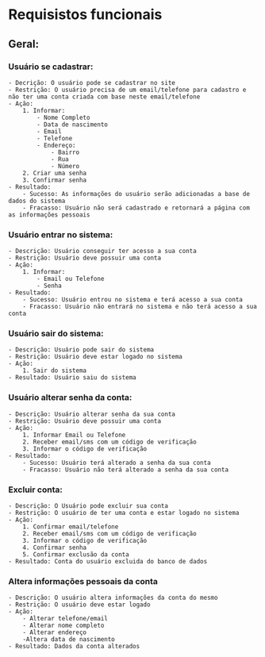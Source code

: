 # Requisistos funcionais


## Geral:
### Usuário se cadastrar:
    - Decrição: O usuário pode se cadastrar no site
    - Restrição: O usuário precisa de um email/telefone para cadastro e não ter uma conta criada com base neste email/telefone
    - Ação: 
        1. Informar:
            - Nome Completo
            - Data de nascimento
            - Email
            - Telefone
            - Endereço:
                - Bairro
                - Rua
                - Número
        2. Criar uma senha
        3. Confirmar senha
    - Resultado: 
        - Sucesso: As informações do usuário serão adicionadas a base de dados do sistema
        - Fracasso: Usuário não será cadastrado e retornará a página com as informações pessoais
### Usuário entrar no sistema:
    - Descrição: Usuário conseguir ter acesso a sua conta
    - Restrição: Usuário deve possuir uma conta
    - Ação: 
        1. Informar:
            - Email ou Telefone
            - Senha
    - Resultado:
        - Sucesso: Usuário entrou no sistema e terá acesso a sua conta
        - Fracasso: Usuário não entrará no sistema e não terá acesso a sua conta
### Usuário sair do sistema:
    - Descrição: Usuário pode sair do sistema
    - Restrição: Usuário deve estar logado no sistema
    - Ação: 
        1. Sair do sistema
    - Resultado: Usuário saiu do sistema
### Usuário alterar senha da conta:
    - Descrição: Usuário alterar senha da sua conta
    - Restrição: Usuário deve possuir uma conta
    - Ação: 
        1. Informar Email ou Telefone
        2. Receber email/sms com um código de verificação
        3. Informar o código de verificação
    - Resultado:
        - Sucesso: Usuário terá alterado a senha da sua conta
        - Fracasso: Usuário não terá alterado a senha da sua conta
### Excluir conta:
    - Descrição: O Usuário pode excluir sua conta
    - Restrição: O usuário de ter uma conta e estar logado no sistema
    - Ação: 
        1. Confirmar email/telefone
        2. Receber email/sms com um código de verificação
        3. Informar o código de verificação
        4. Confirmar senha
        5. Confirmar exclusão da conta
    - Resultado: Conta do usuário excluida do banco de dados
### Altera informações pessoais da conta
    - Descrição: O usuário altera informações da conta do mesmo
    - Restrição: O usuário deve estar logado 
    - Ação:
        - Alterar telefone/email
        - Alterar nome completo
        - Alterar endereço
        -Altera data de nascimento
    - Resultado: Dados da conta alterados